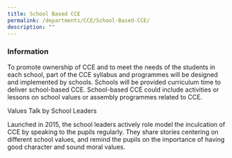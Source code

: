 ```yaml
---
title: School Based CCE
permalink: /departments/CCE/School-Based-CCE/
description: ""
---
```

### **Information**
To promote ownership of CCE and to meet the needs of the students in each school, part of the CCE syllabus and programmes will be designed and implemented by schools. Schools will be provided curriculum time to deliver school-based CCE. School-based CCE could include activities or lessons on school values or assembly programmes related to CCE.

Values Talk by School Leaders

Launched in 2015, the school leaders actively role model the inculcation of CCE by speaking to the pupils regularly. They share stories centering on different school values, and remind the pupils on the importance of having good character and sound moral values.